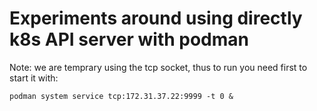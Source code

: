 # Experiments around using directly k8s API server with podman

Note: we are temprary using the tcp socket, thus to run you need first to start it with:

```
podman system service tcp:172.31.37.22:9999 -t 0 &
```

